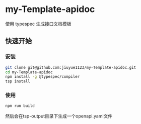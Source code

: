 # my-Template-apidoc
使用 typespec 生成接口文档模板

## 快速开始
### 安装
```bash
git clone git@github.com:jiuyue1123/my-Template-apidoc.git
cd my-Template-apidoc
npm install -g @typespec/compiler
tsp install
```
### 使用
```bash
npm run build
```
然后会在tsp-output目录下生成一个openapi.yaml文件
